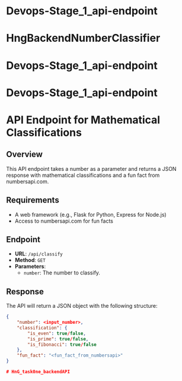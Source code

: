 # Devops-Stage_1_api-endpoint
# HngBackendNumberClassifier
# Devops-Stage_1_api-endpoint
# Devops-Stage_1_api-endpoint
# API Endpoint for Mathematical Classifications

## Overview
This API endpoint takes a number as a parameter and returns a JSON response with mathematical classifications and a fun fact from numbersapi.com.

## Requirements
- A web framework (e.g., Flask for Python, Express for Node.js)
- Access to numbersapi.com for fun facts

## Endpoint
- **URL**: `/api/classify`
- **Method**: `GET`
- **Parameters**:
  - `number`: The number to classify.

## Response
The API will return a JSON object with the following structure:

```json
{
    "number": <input_number>,
    "classification": {
        "is_even": true/false,
        "is_prime": true/false,
        "is_fibonacci": true/false
    },
    "fun_fact": "<fun_fact_from_numbersapi>"
}

# HnG_task0ne_backendAPI
